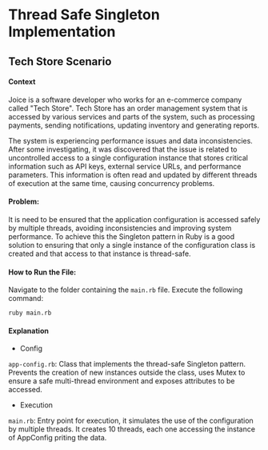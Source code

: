 # Thread Safe Singleton Implementation 
## Tech Store Scenario


#### Context

Joice is a software developer who works for an e-commerce company called "Tech Store". Tech Store has an order management system that is accessed by various services and parts of the system, such as processing payments, sending notifications, updating inventory and generating reports.

The system is experiencing performance issues and data inconsistencies. After some investigating, it was discovered that the issue is related to uncontrolled access to a single configuration instance that stores critical information such as API keys, external service URLs, and performance parameters. This information is often read and updated by different threads of execution at the same time, causing concurrency problems.

#### Problem:

It is need to be ensured that the application configuration is accessed safely by multiple threads, avoiding inconsistencies and improving system performance. To achieve this the Singleton pattern in Ruby is a good solution to ensuring that only a single instance of the configuration class is created and that access to that instance is thread-safe.

#### How to Run the File:

Navigate to the folder containing the `main.rb` file. Execute the following command:

    ruby main.rb

 
#### Explanation

- Config

`app-config.rb`: Class that implements the thread-safe Singleton pattern. Prevents the creation of new instances outside the class, uses Mutex to ensure a safe multi-thread environment and exposes attributes to be accessed. 


- Execution

 `main.rb`: Entry point for execution, it simulates the use of the configuration by multiple threads. It creates 10 threads, each one accessing the instance of AppConfig priting the data.